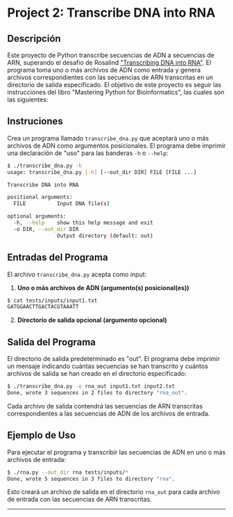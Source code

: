 # Project 2: Transcribe DNA into RNA

## Descripción

Este proyecto de Python transcribe secuencias de ADN a secuencias de ARN, superando el desafio de Rosalind ["Transcribing DNA into RNA"](https://rosalind.info/problems/rna/). El programa toma uno o más archivos de ADN como entrada y genera archivos correspondientes con las secuencias de ARN transcritas en un directorio de salida especificado. El objetivo de este proyecto es seguir las instrucciones del libro "Mastering Python for Bioinformatics", las cuales son las siguientes:

## Instruciones

Crea un programa llamado `transcribe_dna.py` que aceptará uno o más archivos de ADN como argumentos posicionales. El programa debe imprimir una declaración de "uso" para las banderas `-h` o `--help`:

```sh
$ ./transcribe_dna.py -h
usage: transcribe_dna.py [-h] [--out_dir DIR] FILE [FILE ...]

Transcribe DNA into RNA

positional arguments:
  FILE          Input DNA file(s)

optional arguments:
  -h, --help    show this help message and exit
  -o DIR, --out_dir DIR
                Output directory (default: out)
```

## Entradas del Programa

El archivo `transcribe_dna.py` acepta como input:

1. **Uno o más archivos de ADN (argumento(s) posicional(es))**
```sh
$ cat tests/inputs/input1.txt
GATGGAACTTGACTACGTAAATT
```
2. **Directorio de salida opcional (argumento opcional)**


## Salida del Programa

El directorio de salida predeterminado es "out". El programa debe imprimir un mensaje indicando cuántas secuencias se han transcrito y cuántos archivos de salida se han creado en el directorio especificado:

```sh
$ ./transcribe_dna.py -o rna_out input1.txt input2.txt
Done, wrote 3 sequences in 2 files to directory "rna_out".
```

Cada archivo de salida contendrá las secuencias de ARN transcritas correspondientes a las secuencias de ADN de los archivos de entrada.

## Ejemplo de Uso

Para ejecutar el programa y transcribir las secuencias de ADN en uno o más archivos de entrada:

```sh
$ ./rna.py --out_dir rna tests/inputs/*
Done, wrote 5 sequences in 3 files to directory "rna".
```

Esto creará un archivo de salida en el directorio `rna_out` para cada archivo de entrada con las secuencias de ARN transcritas.

---
